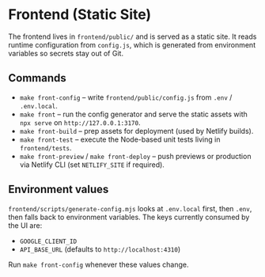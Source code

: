 # Frontend (Static Site)

The frontend lives in `frontend/public/` and is served as a static site. It reads runtime configuration from `config.js`, which is generated from environment variables so secrets stay out of Git.

## Commands

- `make front-config` – write `frontend/public/config.js` from `.env` / `.env.local`.
- `make front` – run the config generator and serve the static assets with `npx serve` on `http://127.0.0.1:3170`.
- `make front-build` – prep assets for deployment (used by Netlify builds).
- `make front-test` – execute the Node-based unit tests living in `frontend/tests`.
- `make front-preview` / `make front-deploy` – push previews or production via Netlify CLI (set `NETLIFY_SITE` if required).

## Environment values

`frontend/scripts/generate-config.mjs` looks at `.env.local` first, then `.env`, then falls back to environment variables. The keys currently consumed by the UI are:

- `GOOGLE_CLIENT_ID`
- `API_BASE_URL` (defaults to `http://localhost:4310`)

Run `make front-config` whenever these values change.
